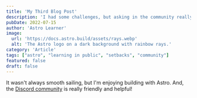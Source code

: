 ```yaml
---
title: 'My Third Blog Post'
description: 'I had some challenges, but asking in the community really helped!'
pubDate: 2022-07-15
author: 'Astro Learner'
image:
  url: 'https://docs.astro.build/assets/rays.webp'
  alt: 'The Astro logo on a dark background with rainbow rays.'
category: 'Article'
tags: ["astro", "learning in public", "setbacks", "community"]
featured: false
draft: false
---
```


It wasn't always smooth sailing, but I'm enjoying building with Astro. And, the [Discord community](https://astro.build/chat) is really friendly and helpful!

